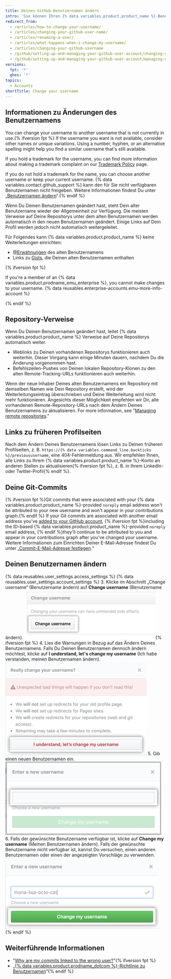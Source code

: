 ```yaml
---
title: Deinen GitHub-Benutzernamen ändern
intro: 'Sie können Ihren {% data variables.product.product_name %}-Benutzernamen jederzeit ändern.'
redirect_from:
  - /articles/how-to-change-your-username/
  - /articles/changing-your-github-user-name/
  - /articles/renaming-a-user/
  - /articles/what-happens-when-i-change-my-username/
  - /articles/changing-your-github-username
  - /github/setting-up-and-managing-your-github-user-account/changing-your-github-username
  - /github/setting-up-and-managing-your-github-user-account/managing-user-account-settings/changing-your-github-username
versions:
  fpt: '*'
  ghes: '*'
topics:
  - Accounts
shortTitle: Change your username
---
```


## Informationen zu Änderungen des Benutzernamens

You can change your username to another username that is not currently in use.{% ifversion fpt %} If the username you want is not available, consider other names or unique variations. Using a number, hyphen, or an alternative spelling might help you find a similar username that's still available.

If you hold a trademark for the username, you can find more information about making a trademark complaint on our [Trademark Policy](/articles/github-trademark-policy/) page.

If you do not hold a trademark for the name, you can choose another username or keep your current username. {% data variables.contact.github_support %} kann den für Sie nicht verfügbaren Benutzernamen nicht freigeben. Weitere Informationen findest Du unter „[Benutzernamen ändern](#changing-your-username)“.{% endif %}

Wenn Du Deinen Benutzernamen geändert hast, steht Dein alter Benutzername wieder der Allgemeinheit zur Verfügung. Die meisten Verweise auf Deine Repositorys unter dem alten Benutzernamen werden automatisch in den neuen Benutzernamen geändert. Einige Links auf Dein Profil werden jedoch nicht automatisch weitergeleitet.

Für Folgendes kann {% data variables.product.product_name %} keine Weiterleitungen einrichten:
- [@Erwähnungen](/articles/basic-writing-and-formatting-syntax/#mentioning-people-and-teams) des alten Benutzernamens
- Links zu [Gists](/articles/creating-gists), die Deinen alten Benutzernamen enthalten

{% ifversion fpt %}

If you're a member of an {% data variables.product.prodname_emu_enterprise %}, you cannot make changes to your username. {% data reusables.enterprise-accounts.emu-more-info-account %}

{% endif %}

## Repository-Verweise

Wenn Du Deinen Benutzernamen geändert hast, leitet {% data variables.product.product_name %} Verweise auf Deine Repositorys automatisch weiter.
- Weblinks zu Deinen vorhandenen Repositorys funktionieren auch weiterhin. Dieser Vorgang kann einige Minuten dauern, nachdem Du die Änderung vorgenommen hast.
- Befehlszeilen-Pushes von Deinen lokalen Repository-Klonen zu den alten Remote-Tracking-URLs funktionieren auch weiterhin.

Wenn der neue Inhaber Deines alten Benutzernamens ein Repository mit demselben Namen wie Dein Repository erstellt, wird der Weiterleitungseintrag überschrieben und Deine Weiterleitung wird nicht mehr funktionieren. Angesichts dieser Möglichkeit empfehlen wir Dir, alle vorhandenen Remote-Repository-URLs nach dem Ändern Deines Benutzernamens zu aktualisieren. For more information, see "[Managing remote repositories](/github/getting-started-with-github/managing-remote-repositories)."

## Links zu früheren Profilseiten

Nach dem Ändern Deines Benutzernamens lösen Links zu Deinen früheren Profilseiten, z. B. `https://{% data variables.command_line.backticks %}/previoususername`, eine 404-Fehlermeldung aus. Wir empfehlen Ihnen, alle Links zu Ihrem {% data variables.product.product_name %}-Konto an anderen Stellen zu aktualisieren{% ifversion fpt %}, z. B. in Ihrem LinkedIn- oder Twitter-Profil{% endif %}.

## Deine Git-Commits

{% ifversion fpt %}Git commits that were associated with your {% data variables.product.product_name %}-provided `noreply` email address won't be attributed to your new username and won't appear in your contributions graph.{% endif %} If your Git commits are associated with another email address you've [added to your GitHub account](/articles/adding-an-email-address-to-your-github-account), {% ifversion fpt %}including the ID-based {% data variables.product.product_name %}-provided `noreply` email address, {% endif %}they'll continue to be attributed to you and appear in your contributions graph after you've changed your username. Weitere Informationen zum Einrichten Deiner E-Mail-Adresse findest Du unter „[Commit-E-Mail-Adresse festlegen](/articles/setting-your-commit-email-address).“

## Deinen Benutzernamen ändern

{% data reusables.user_settings.access_settings %}
{% data reusables.user_settings.account_settings %}
3. Klicke im Abschnitt „Change username“ (Benutzername ändern) auf **Change username** (Benutzername ändern). ![Change Username button](/assets/images/help/settings/settings-change-username.png){% ifversion fpt %}
4. Lies die Warnungen in Bezug auf das Ändern Deines Benutzernamens. Falls Du Deinen Benutzernamen dennoch ändern möchtest, klicke auf **I understand, let's change my username** (Ich habe verstanden, meinen Benutzernamen ändern). ![Schaltfläche mit Warnung zur Änderung des Benutzernamens](/assets/images/help/settings/settings-change-username-warning-button.png)
5. Gib einen neuen Benutzernamen ein. ![Feld für neuen Benutzernamen](/assets/images/help/settings/settings-change-username-enter-new-username.png)
6. Falls der gewünschte Benutzername verfügbar ist, klicke auf **Change my username** (Meinen Benutzernamen ändern). Falls der gewünschte Benutzername nicht verfügbar ist, kannst Du versuchen, einen anderen Benutzernamen oder einen der angezeigten Vorschläge zu verwenden. ![Schaltfläche mit Warnung zur Änderung des Benutzernamens](/assets/images/help/settings/settings-change-my-username-button.png)
{% endif %}

## Weiterführende Informationen

- "[Why are my commits linked to the wrong user?](/articles/why-are-my-commits-linked-to-the-wrong-user)"{% ifversion fpt %}
- „[{% data variables.product.prodname_dotcom %}-Richtlinie zu Benutzernamen](/articles/github-username-policy)“{% endif %}
